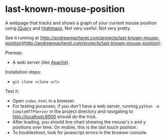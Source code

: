 # last-known-mouse-position

A webpage that tracks and shows a graph of your current mouse position using [jQuery](https://jquery.com/) and [Highmaps](http://www.highcharts.com/products/highcharts). Not very useful. Not very pretty.

See it running at [http://andrewmacheret.com/projects/last-known-mouse-position](http://andrewmacheret.com/projects/last-known-mouse-position).

Prereqs:
* A web server (like [Apache](https://httpd.apache.org/)).

Installation steps:
* `git clone <clone url>`

Test it:
* Open `index.html` in a browser.
 * For testing purposes, if you don't have a web server, running `python -m SimpleHTTPServer` in the project directory and navigating to [http://localhost:8000](http://localhost:8000) should do the trick.
* After loading, you should line chart showing the mouse's x and y positions over time. On mobile, this is the last touch position.
* To troubleshoot, look for javascript errors in the browser console.

